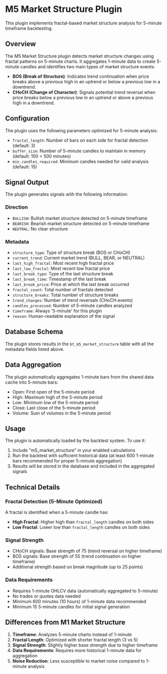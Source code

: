 # M5 Market Structure Plugin

This plugin implements fractal-based market structure analysis for 5-minute timeframe backtesting.

## Overview

The M5 Market Structure plugin detects market structure changes using fractal patterns on 5-minute charts. It aggregates 1-minute data to create 5-minute candles and identifies two main types of market structure events:

- **BOS (Break of Structure)**: Indicates trend continuation when price breaks above a previous high in an uptrend or below a previous low in a downtrend.
- **CHoCH (Change of Character)**: Signals potential trend reversal when price breaks below a previous low in an uptrend or above a previous high in a downtrend.

## Configuration

The plugin uses the following parameters optimized for 5-minute analysis:

- `fractal_length`: Number of bars on each side for fractal detection (default: 3)
- `buffer_size`: Number of 5-minute candles to maintain in memory (default: 100 = 500 minutes)
- `min_candles_required`: Minimum candles needed for valid analysis (default: 15)

## Signal Output

The plugin generates signals with the following information:

### Direction
- `BULLISH`: Bullish market structure detected on 5-minute timeframe
- `BEARISH`: Bearish market structure detected on 5-minute timeframe
- `NEUTRAL`: No clear structure

### Metadata
- `structure_type`: Type of structure break (BOS or CHoCH)
- `current_trend`: Current market trend (BULL, BEAR, or NEUTRAL)
- `last_high_fractal`: Most recent high fractal price
- `last_low_fractal`: Most recent low fractal price
- `last_break_type`: Type of the last structure break
- `last_break_time`: Timestamp of the last break
- `last_break_price`: Price at which the last break occurred
- `fractal_count`: Total number of fractals detected
- `structure_breaks`: Total number of structure breaks
- `trend_changes`: Number of trend reversals (CHoCH events)
- `candles_processed`: Number of 5-minute candles analyzed
- `timeframe`: Always '5-minute' for this plugin
- `reason`: Human-readable explanation of the signal

## Database Schema

The plugin stores results in the `bt_m5_market_structure` table with all the metadata fields listed above.

## Data Aggregation

The plugin automatically aggregates 1-minute bars from the shared data cache into 5-minute bars:
- Open: First open of the 5-minute period
- High: Maximum high of the 5-minute period
- Low: Minimum low of the 5-minute period
- Close: Last close of the 5-minute period
- Volume: Sum of volumes in the 5-minute period

## Usage

The plugin is automatically loaded by the backtest system. To use it:

1. Include "m5_market_structure" in your enabled calculations
2. Run the backtest with sufficient historical data (at least 600 1-minute bars recommended for proper 5-minute aggregation)
3. Results will be stored in the database and included in the aggregated signals

## Technical Details

### Fractal Detection (5-Minute Optimized)
A fractal is identified when a 5-minute candle has:
- **High Fractal**: Higher high than `fractal_length` candles on both sides
- **Low Fractal**: Lower low than `fractal_length` candles on both sides

### Signal Strength
- CHoCH signals: Base strength of 75 (trend reversal on higher timeframe)
- BOS signals: Base strength of 55 (trend continuation on higher timeframe)
- Additional strength based on break magnitude (up to 25 points)

### Data Requirements
- Requires 1-minute OHLCV data (automatically aggregated to 5-minute)
- No trades or quotes data needed
- Minimum 600 minutes (10 hours) of 1-minute data recommended
- Minimum 15 5-minute candles for initial signal generation

## Differences from M1 Market Structure

1. **Timeframe**: Analyzes 5-minute charts instead of 1-minute
2. **Fractal Length**: Optimized with shorter fractal length (3 vs 5)
3. **Signal Strength**: Slightly higher base strength due to higher timeframe
4. **Data Requirements**: Requires more historical 1-minute data for aggregation
5. **Noise Reduction**: Less susceptible to market noise compared to 1-minute analysis